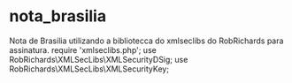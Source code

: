 # nota_brasilia
Nota de Brasilia utilizando a bibliotecca do xmlseclibs do RobRichards para assinatura.
require 'xmlseclibs.php';
use RobRichards\XMLSecLibs\XMLSecurityDSig;
use RobRichards\XMLSecLibs\XMLSecurityKey;
